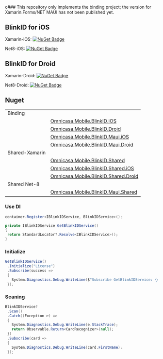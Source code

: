 c### This repository only implements the binding project; the version for Xamarin.Forms/NET MAUI has not been published yet.

## BlinkID for iOS
Xamarin-iOS: [![NuGet Badge](https://buildstats.info/nuget/Omnicasa.Mobile.BlinkID.iOS)](https://www.nuget.org/packages/Omnicasa.Mobile.BlinkID.iOS/)

Net8-iOS: [![NuGet Badge](https://buildstats.info/nuget/Omnicasa.Mobile.BlinkID.Maui.iOS)](https://www.nuget.org/packages/Omnicasa.Mobile.BlinkID.Maui.iOS/)

## BlinkID for Droid
Xamarin-Droid: [![NuGet Badge](https://buildstats.info/nuget/Omnicasa.Mobile.BlinkID.Droid)](https://www.nuget.org/packages/Omnicasa.Mobile.BlinkID.Droid/)

Net8-Droid: [![NuGet Badge](https://buildstats.info/nuget/Omnicasa.Mobile.BlinkID.Maui.Droid)](https://www.nuget.org/packages/Omnicasa.Mobile.BlinkID.Maui.Droid/)

## Nuget

|  |  |
|--|--|
| Binding |  |
|  | [Omnicasa.Mobile.BlinkID.iOS](https://www.nuget.org/packages/Omnicasa.Mobile.BlinkID.iOS/2024.7.8.44-preview) |
|  | [Omnicasa.Mobile.BlinkID.Droid](https://www.nuget.org/packages/Omnicasa.Mobile.BlinkID.Droid/2024.7.8.44-preview) |
|  | [Omnicasa.Mobile.BlinkID.Maui.iOS](https://www.nuget.org/packages/Omnicasa.Mobile.BlinkID.Maui.iOS/2024.7.8.44-preview) |
|  | [Omnicasa.Mobile.BlinkID.Maui.Droid](https://www.nuget.org/packages/Omnicasa.Mobile.BlinkID.Maui.Droid/2024.7.8.44-preview)  |
| Shared-Xamarin  |  |
|  | [Omnicasa.Mobile.BlinkID.Shared](https://www.nuget.org/packages/Omnicasa.Mobile.BlinkID.Shared/2024.7.8.44-preview) |
|  | [Omnicasa.Mobile.BlinkID.Shared.iOS](https://www.nuget.org/packages/Omnicasa.Mobile.BlinkID.Shared.iOS/2024.7.8.44-preview) |
|  | [Omnicasa.Mobile.BlinkID.Shared.Droid](https://www.nuget.org/packages/Omnicasa.Mobile.BlinkID.Shared.Droid/2024.7.8.44-preview) |
| Shared Net-8 |  |
|  | [Omnicasa.Mobile.BlinkID.Maui.Shared](https://www.nuget.org/packages/Omnicasa.Mobile.BlinkID.Maui.Shared/2024.7.8.44-preview) |

### Use DI
```csharp
container.Register<IBlinkIDService, BlinkIDService>();

private IBlinkIDService GetBlinkIDService()
{
 return StandardLocator?.Resolve<IBlinkIDService>();
}
```

### Initialize
```csharp
GetBlinkIDService()
 .Initialize("License")
 .Subscribe(success =>
 {
   System.Diagnostics.Debug.WriteLine($"Subscribe GetBlinkIDService: {success}");
 });
```

### Scaning
```csharp
BlinkIDService?
 .Scan()
 .Catch((Exception e) =>
 {
   System.Diagnostics.Debug.WriteLine(e.StackTrace);
   return Observable.Return<CardRecognizer>(null);
 })
 .Subscribe(card =>
 {
   System.Diagnostics.Debug.WriteLine(card.FirstName);
 });
```
